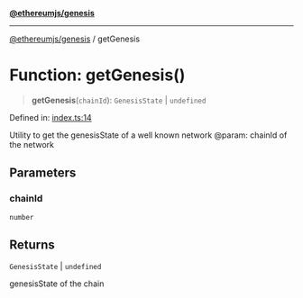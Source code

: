 [**@ethereumjs/genesis**](../README.md)

***

[@ethereumjs/genesis](../README.md) / getGenesis

# Function: getGenesis()

> **getGenesis**(`chainId`): `GenesisState` \| `undefined`

Defined in: [index.ts:14](https://github.com/Dargon789/ethereumjs-monorepo/blob/master/packages/genesis/src/index.ts#L14)

Utility to get the genesisState of a well known network
@param: chainId of the network

## Parameters

### chainId

`number`

## Returns

`GenesisState` \| `undefined`

genesisState of the chain
